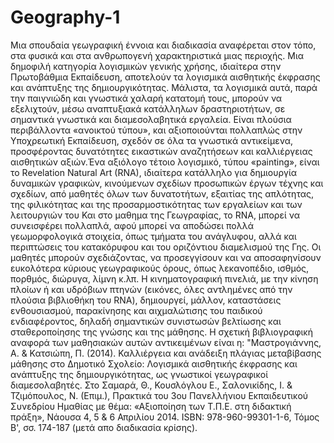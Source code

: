 # Geography-1
Μια σπουδαία γεωγραφική έννοια και διαδικασία αναφέρεται στον τόπο, στα φυσικά και στα ανθρωπογενή χαρακτηριστικά μιας περιοχής. Μια δημοφιλή κατηγορία λογισμικών γενικής χρήσης, ιδιαίτερα στην Πρωτοβάθμια Εκπαίδευση, αποτελούν τα λογισμικά αισθητικής έκφρασης και ανάπτυξης της δημιουργικότητας. Μάλιστα, τα λογισμικά αυτά, παρά την παιγνιώδη και γνωστικά χαλαρή κατατομή τους, μπορούν να εξελιχτούν, μέσω αναπτυξιακά κατάλληλων δραστηριοτήτων, σε σημαντικά γνωστικά και διαμεσολαβητικά εργαλεία. Είναι πλούσια περιβάλλοντα «ανοικτού τύπου», και αξιοποιούνται πολλαπλώς στην Υποχρεωτική Εκπαίδευση, σχεδόν σε όλα τα γνωστικά αντικείμενα, προσφέροντας δυνατότητες εικαστικών αναζητήσεων και καλλιέργειας αισθητικών αξιών.Ένα αξιόλογο τέτοιο λογισμικό, τύπου «painting», είναι το Revelation Natural Art (RNA), ιδιαίτερα κατάλληλο για δημιουργία δυναμικών γραφικών, κινούμενων σχεδίων προσωπικών έργων τέχνης και σχεδίων, από μαθητές όλων των δυνατοτήτων, εξαιτίας της απλότητας, της φιλικότητας και της προσαρμοστικότητας των εργαλείων και των λειτουργιών του Και στο μαθημα της Γεωγραφίας, το RNA, μπορεί να συνεισφέρει πολλαπλά, αφού μπορεί να αποδώσει πολλά γεωμορφολογικά στοιχεία, όπως τμήματα του ανάγλυφου, αλλά και περιπτώσεις του κατακόρυφου και του οριζόντιου διαμελισμού της Γης. Οι μαθητές μπορούν σχεδιάζοντας, να προσεγγίσουν και να αποσαφηνίσουν ευκολότερα κύριους γεωγραφικούς όρους, όπως λεκανοπέδιο, ισθμός, πορθμός, διώρυγα, λίμνη κ.λπ. Η κινηματογραφική πινελιά, με την κίνηση πλοίων ή και υδρόβιων πτηνών (εικόνες, όλες αντλημένες από την πλούσια βιβλιοθήκη του RNA), δημιουργεί, μάλλον, καταστάσεις ενθουσιασμού, παρακίνησης και αιχμαλώτισης του παιδικού ενδιαφέροντος, δηλαδή σημαντικών συνιστωσών βελτίωσης και σταθεροποίησης της γνώσης και της μάθησης. Η σχετική βιβλιογραφική αναφορά των μαθησιακών αυτών αντικειμένων είναι η: "Μαστρογιάννης, Α. & Κατσιώπη, Π. (2014). Καλλιέργεια και ανάδειξη πλάγιας μεταβίβασης μάθησης στο Δημοτικό Σχολείο: Λογισμικά αισθητικής έκφρασης και ανάπτυξης της δημιουργικότητας, ως γνωστικοί γεωγραφικοί διαμεσολαβητές. Στο Σαμαρά, Θ., Κουσλόγλου Ε., Σαλονικίδης, Ι. & Τζιμόπουλος, Ν. (Επιμ.), Πρακτικά του 3ου Πανελλήνιου Εκπαιδευτικού Συνεδρίου Ημαθίας με θέμα: «Αξιοποίηση των Τ.Π.Ε. στη διδακτική πράξη», Νάουσα 4, 5 & 6 Απριλίου 2014. ISBN: 978-960-99301-1-6, Τόμος Β', σσ. 174-187 (μετά απο διαδικασία κρίσης).
